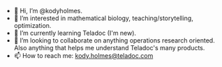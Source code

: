 - 👋 Hi, I’m @kodyholmes.
- 👀 I’m interested in mathematical biology, teaching/storytelling, optimization.
- 🌱 I’m currently learning Teladoc (I'm new).
- 💞️ I’m looking to collaborate on anything operations research oriented. Also anything that helps me understand Teladoc's many products.
- 📫 How to reach me: kody.holmes@teladoc.com

<!---
kodyholmes/kodyholmes is a ✨ special ✨ repository because its `README.md` (this file) appears on your GitHub profile.
You can click the Preview link to take a look at your changes.
--->
